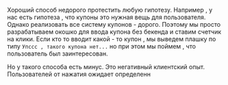 Хороший способ недорого протестить любую гипотезу. 
Например , у нас есть гипотеза , что купоны это нужная вещь для пользователя. Однако реализовать все систему купонов - дорого. Поэтому мы просто разрабатываем окошко для ввода купона без бекенда и ставим счетчик на клики. Если кто то вводит какой - то купон , мы выведем плашку по типу `Упссс , такого купона нет...` но при этом мы поймем , что пользователь был заинтересован. 

Но у такого способа есть минус. Это негативный клиентский опыт. Пользователей от нажатия ожидает определенн